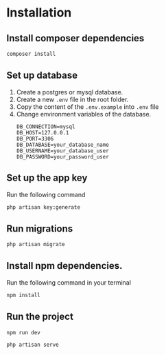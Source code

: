 # Installation

## Install composer dependencies
```bash
composer install
```

## Set up database
1. Create a postgres or mysql database.
2. Create a new `.env` file in the root folder.
3. Copy the content of the `.env.example` into `.env` file
4. Change environment variables of the database.
    ```
    DB_CONNECTION=mysql
    DB_HOST=127.0.0.1
    DB_PORT=3306
    DB_DATABASE=your_database_name
    DB_USERNAME=your_database_user
    DB_PASSWORD=your_password_user
    ```

## Set up the app key
Run the following command
```bash
php artisan key:generate
```

## Run migrations
```bash
php artisan migrate
```

## Install npm dependencies.
Run the following command in your terminal
```bash
npm install
```

## Run the project
```bash
npm run dev
```
```bash
php artisan serve
```

